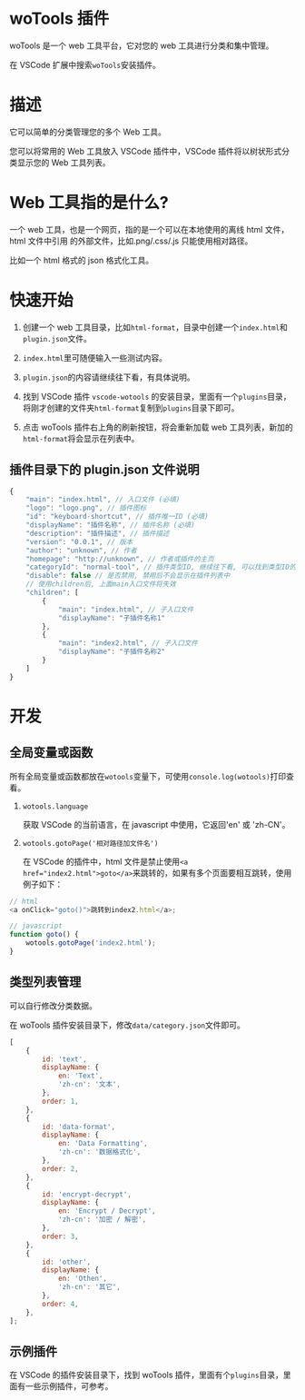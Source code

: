 # woTools 插件

woTools 是一个 web 工具平台，它对您的 web 工具进行分类和集中管理。

在 VSCode 扩展中搜索`woTools`安装插件。

# 描述

它可以简单的分类管理您的多个 Web 工具。

您可以将常用的 Web 工具放入 VSCode 插件中，VSCode 插件将以树状形式分类显示您的 Web 工具列表。

# Web 工具指的是什么?

一个 web 工具，也是一个网页，指的是一个可以在本地使用的离线 html 文件，html 文件中引用 的外部文件，比如.png/.css/.js 只能使用相对路径。

比如一个 html 格式的 json 格式化工具。

# 快速开始

1. 创建一个 web 工具目录，比如`html-format`，目录中创建一个`index.html`和`plugin.json`文件。

2. `index.html`里可随便输入一些测试内容。

3. `plugin.json`的内容请继续往下看，有具体说明。

4. 找到 VSCode 插件 `vscode-wotools` 的安装目录，里面有一个`plugins`目录，将刚才创建的文件夹`html-format`复制到`plugins`目录下即可。

5. 点击 woTools 插件右上角的刷新按钮，将会重新加载 web 工具列表，新加的`html-format`将会显示在列表中。

## 插件目录下的 plugin.json 文件说明

```javascript
{
    "main": "index.html", // 入口文件 (必填)
    "logo": "logo.png", // 插件图标
    "id": "keyboard-shortcut", // 插件唯一ID (必填)
    "displayName": "插件名称", // 插件名称 (必填)
    "description": "插件描述", // 插件描述
    "version": "0.0.1", // 版本
    "author": "unknown", // 作者
    "homepage": "http://unknown", // 作者或插件的主页
    "categoryId": "normal-tool", // 插件类型ID, 继续往下看, 可以找到类型ID的更多说明
    "disable": false // 是否禁用, 禁用后不会显示在插件列表中
    // 使用children后, 上面main入口文件将失效
    "children": [
        {
            "main": "index.html", // 子入口文件
            "displayName": "子插件名称1"
        },
        {
            "main": "index2.html", // 子入口文件
            "displayName": "子插件名称2"
        }
    ]
}
```

# 开发

## 全局变量或函数

所有全局变量或函数都放在`wotools`变量下，可使用`console.log(wotools)`打印查看。

1. `wotools.language`

    获取 VSCode 的当前语言，在 javascript 中使用，它返回'en' 或 'zh-CN'。

2. `wotools.gotoPage('相对路径加文件名')`

    在 VSCode 的插件中，html 文件是禁止使用`<a href="index2.html">goto</a>`来跳转的，如果有多个页面要相互跳转，使用例子如下：

```javascript
// html
<a onClick="goto()">跳转到index2.html</a>;

// javascript
function goto() {
    wotools.gotoPage('index2.html');
}
```

## 类型列表管理

可以自行修改分类数据。

在 woTools 插件安装目录下，修改`data/category.json`文件即可。

```javascript
[
    {
        id: 'text',
        displayName: {
            en: 'Text',
            'zh-cn': '文本',
        },
        order: 1,
    },
    {
        id: 'data-format',
        displayName: {
            en: 'Data Formatting',
            'zh-cn': '数据格式化',
        },
        order: 2,
    },
    {
        id: 'encrypt-decrypt',
        displayName: {
            en: 'Encrypt / Decrypt',
            'zh-cn': '加密 / 解密',
        },
        order: 3,
    },
    {
        id: 'other',
        displayName: {
            en: 'Othen',
            'zh-cn': '其它',
        },
        order: 4,
    },
];
```

## 示例插件

在 VSCode 的插件安装目录下，找到 woTools 插件，里面有个`plugins`目录，里面有一些示例插件，可参考。
